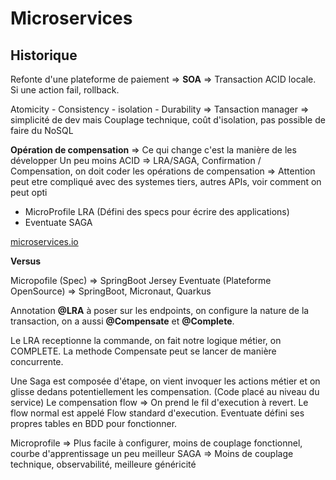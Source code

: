 # Microservices

## Historique

Refonte d'une plateforme de paiement => **SOA**
=> Transaction ACID locale. Si une action fail, rollback.

Atomicity - Consistency - isolation - Durability
=> Tansaction manager => simplicité de dev mais Couplage technique, coût d'isolation, pas possible de faire du NoSQL

**Opération de compensation** => Ce qui change c'est la manière de les développer
Un peu moins ACID => LRA/SAGA, Confirmation / Compensation, on doit coder les opérations de compensation
=> Attention peut etre compliqué avec des systemes tiers, autres APIs, voir comment on peut opti

 - MicroProfile LRA (Défini des specs pour écrire des applications) 
 - Eventuate SAGA

[microservices.io](htpps://www.microservices.io)

**Versus**

Micropofile (Spec) => SpringBoot Jersey
Eventuate  (Plateforme OpenSource) => SpringBoot, Micronaut, Quarkus

Annotation **@LRA** à poser sur les endpoints, on configure la nature de la transaction, on a aussi **@Compensate** et **@Complete**.

Le LRA receptionne la commande, on fait notre logique métier, on COMPLETE.
La methode Compensate peut se lancer de manière concurrente.

Une Saga est composée d'étape, on vient invoquer les actions métier et on glisse dedans potentiellement les compensation. (Code placé au niveau du service)
Le compensation flow => On prend le fil d'execution à revert. Le flow normal est appelé Flow standard d'execution.
Eventuate défini ses propres tables en BDD pour fonctionner.

Microprofile => Plus facile à configurer, moins de couplage fonctionnel, courbe d'apprentissage un peu meilleur
SAGA => Moins de couplage technique, observabilité, meilleure généricité